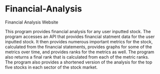 # Financial-Analysis
Financial Analysis Website

This program provides financial analysis for any user inputted stock. The program accesses an API that provides financial statment data for the user inputted stock. It then provides numerous important metrics for the stock, calculated from the financial statements, provides graphs for some of the metrics over time, and provides ranks for the metrics as well. The program also returns a final rank that is calculated from each of the metric ranks. The program also provides a shortened version of the analysis for the top five stocks in each sector of the stock market. 
